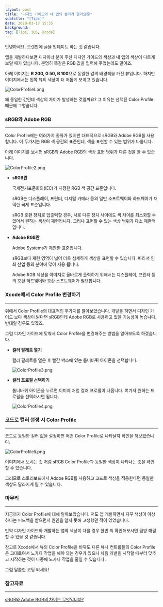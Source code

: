 ```yaml
---
layout: post
title: "디자인 가이드와 내 앱의 컬러가 달라요😟"
subtitle: "[Tips]"
date: 2020-03-17 15:35
background: 
tag: [Tips, iOS, Xcode]
---
```


안녕하세요. 오랜만에 글을 업데이트 하는 것 같습니다.

앱을 개발하다보면 디자이너 분이 주신 디자인 가이드의 색상과 내 앱의 색상이 다르게 보일 때가 있습니다. 분명히 똑같은 RGB 값을 입력해 주었는데도 말이죠.

아래 이미지는 **R 200, G 50, B 100**으로 동일한 값의 배경색을 가진 뷰입니다. 하지만 이미지에서는 왼쪽 뷰의 색상이 더 어둡게 보이고 있습니다.

![ColorProfile1.png](/assets/images/posts/2020-03-17/ColorProfile1.png)

왜 동일한 값인데 색상의 차이가 발생하는 것일까요? 그 이유는 선택된 Color Profile 때문에 그렇습니다.

### sRGB와 Adobe RGB

---

Color Profile에는 여러가지 종류가 있지만 대표적으로 sRGB와 Adobe RGB를 사용합니다. 이 두가지는 RGB 색 공간의 표준인데, 색을 표현할 수 있는 범위가 다릅니다.

아래 이미지를 보시면 sRGB와 Adobe RGB의 색상 표현 범위가 다른 것을 볼 수 있습니다.

![ColorProfile2.png](/assets/images/posts/2020-03-17/ColorProfile2.png)

- **sRGB란**

    국제전기표준회의(IEC)가 지정한 RGB 색 공간 표준입니다.

    sRGB는 디스플레이, 프린터, 디지털 카메라 등의 일반 소프트웨어와 하드웨어가 채택한 국제 표준입니다.

    sRGB 호환 장치로 입출력할 경우, 서로 다른 장치 사이에도 색 차이를 최소화할 수 있어서 원하는 색상이 재현됩니다. 그러나 표현할 수 있는 색상 범위가 다소 제한적 입니다.

- **Adobe RGB란**

    Adobe Systems가 제안한 표준입니다.

    sRGB보다 재현 영역이 넓어 더욱 섬세하게 색상을 표현할 수 있습니다. 따라서 인쇄 산업 등의 분야에 많이 사용 됩니다.

    Adobe RGB 색상을 이미지로 올바르게 출력하기 위해서는 디스플레이, 프린터 등의 호환 하드웨어와 호환 소프트웨어가 필요합니다.

### Xcode에서 Color Profile 변경하기

---

위에서 Color Profile의 대표적인 두가지를 알아보았습니다. 개발을 하면서 디자인 가이드 보다 색상이 밝다면 sRGB인데 Adobe RGB로 사용하고 있을 가능성이 높습니다. 반대일 경우도 있겠죠.

그럼 디자인 가이드에 맞춰서 Color Profile을 변경해주는 방법을 알아보도록 하겠습니다.

- **컬러 팔레트 열기**

    컬러 팔레트를 열은 후 빨간 박스에 있는 톱니바퀴 아이콘을 선택합니다.

    ![ColorProfile3.png](/assets/images/posts/2020-03-17/ColorProfile3.png)

- **컬러 프로필 선택하기**

    톱니바퀴 아이콘을 누르면 이미지 처럼 컬러 프로필이 나옵니다. 여기서 원하는 프로필을 선택하시면 됩니다.

    ![ColorProfile4.png](/assets/images/posts/2020-03-17/ColorProfile4.png)

### 코드로 컬러 설정 시 Color Profile

---

코드로 동일한 컬러 값을 설정하면 어떤 Color Profile로 나타날지 확인을 해보았습니다.

![ColorProfile5.png](/assets/images/posts/2020-03-17/ColorProfile5.png)

이미지에서 보시는 것 처럼 sRGB Color Profile과 동일한 색상이 나타나는 것을 확인 할 수 있습니다.

그러므로 스토리보드에서 Adobe RGB를 사용하고 코드로 색상을 적용한다면 동일한 색상도 달라지게 될 수 있습니다.

### 마무리

---

지금까지 Color Profile에 대해 알아보았습니다. 저도 앱 개발하면서 자꾸 색상이 이상하다는 피드백을 받으면서 원인을 알지 못해 고생했던 적이 있었습니다.

만약 디자인 가이드와 개발하는 앱의 색상이 다를 경우 한번 씩 확인해보시면 금방 해결할 수 있을 것 같습니다.

참고로 Xcode에서 뷰의 Color Profile을 바꿔도 다른 뷰나 컨트롤들의 Color Profile은 그대로여서 노가다 작업을 해야 되는 경우가 있으니 처음 개발을 시작할 때부터 맞추고 시작하는 것이 나중에 노가다 작업을 줄일 수 있습니다.

그럼 달콤한 코딩 되세요!

### 참고자료

---

[sRGB와 Adobe RGB의 차이는 무엇입니까?](https://www.sony.co.kr/electronics/support/articles/00031635)